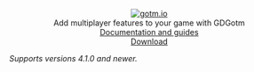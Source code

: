 <p align="center">
  <a href="https://gotm.io"><img src="https://i.imgur.com/YaV4VlM.png" alt="gotm.io"></a>
  <br/>
  Add multiplayer features to your game with GDGotm
  <br />
  <a href="https://gotm.io/docs/gdgotm">Documentation and guides</a>
  <br />
  <a href="https://github.com/PlayGotm/GDGotm/releases/latest/download/gdgotm.zip">Download</a>
</p>

_Supports versions 4.1.0 and newer._
